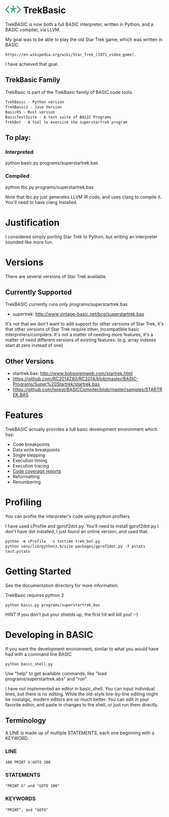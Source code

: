 

# <img src="images/logo_t3.png" alt="Logo" width="50" height="25"> TrekBasic


TrekBASIC is now both a full BASIC interpreter, written in Python, and a BASIC compiler, via LLVM.

My goal was to be able to play the old Star Trek game, which was written in BASIC.

    https://en.wikipedia.org/wiki/Star_Trek_(1971_video_game). 

I have achieved that goal.

## TrekBasic Family
TrekBasic is part of the TrekBasic family of BASIC code tools.

    TrekBasic - Python version
    TrekBasicJ - Java Version
    BasicRS - Rust version
    BasicTestSuite - A test suite of BASIC Programs
    TrekBot - A tool to exercise the superstartrek program


## To play:

### Interpreted

python basic.py programs/superstartrek.bas

### Compiled 

python tbc.py programs/superstartrek.bas

Note that tbc.py just generates LLVM IR code, and uses clang to compile it. You'll need to have clang installed.

# Justification

I considered simply porting Star Trek to Python, but 
writing an interpreter sounded like more fun.

# Versions

There are several versions of Star Trek available. 

## Currently Supported

TrekBASIC currently runs only programs/superstartrek.bas

* supertrek: http://www.vintage-basic.net/bcg/superstartrek.bas

It's not that we don't want to add support for other versions of Star Trek, it's that other versions of Star Trek
require other, incompatible basic interpreters/compilers. It's not a matter of needing more features, it's a matter
of need different versions of existing features. (e.g. array indexes start at zero instead of one)

## Other Versions
* startrek.bas: http://www.bobsoremweb.com/startrek.html
* https://github.com/RC2014Z80/RC2014/blob/master/BASIC-Programs/Super%20Startrek/startrek.bas
* https://github.com/lwiest/BASICCompiler/blob/master/samples/STARTREK.BAS

# Features

TrekBASIC actually provides a full basic development environment which has:
* Code breakpoints 
* Data write breakpoints 
* Single stepping
* Execution timing 
* Execution tracing
* [Code coverage reports](images/coverage.png)
* Reformatting
* Renumbering

# Profiling
You can profile the interpreter's code using python profilers. 

I have used cProfile and gprof2dot.py. You'll need to install gprof2dot.py 
I don't have dot installed, I just found an online version, and used that. 

    python -m cProfile  -s tottime trek_bot.py 
    python venv/lib/python3.9/site-packages/gprof2dot.py -f pstats test.pstats

# Getting Started
See the documentation directory for more information.

TrekBasic requires python 3

    python basic.py programs/superstartrek.bas

*HINT* If you don't put your shields up, the first hit will kill you! :-)

# Developing in BASIC

If you want the development environment, similar to what you would have had with a command line BASIC

    python basic_shell.py

Use "help" to get available commands, like "load programs/superstartrek.abs" and "run". 

I have not implemented an editor in basic_shell. You can input individual lines, but there is no editing.
While the old-style line-by-line editing might be nostalgic, modern editors are *so* much better. 
You can edit in your favorite editor, and paste in changes to the shell, or just run them directly.

## Terminology
A LINE is made up of multiple STATEMENTS, each one beginning with a KEYWORD.

### LINE
    100 PRINT X:GOTO 200
### STATEMENTS
    "PRINT X" and "GOTO 100"
### KEYWORDS
    "PRINT", and "GOTO"

